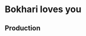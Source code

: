 # Bokhari loves you

<!-- Website for AliHassnain -->

## Production

<!-- View the website/blog at https://alihassnain.com/. -->
